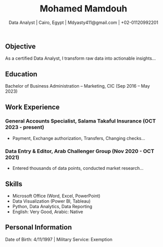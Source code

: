 <!DOCTYPE html>
<html lang="en">
<head>
  <meta charset="UTF-8">
  <meta name="viewport" content="width=device-width, initial-scale=1.0">
  <title>Mohamed Mamdouh | CV</title>
  <link rel="stylesheet" href="style.css">
</head>
<body>
  <header>
    <h1>Mohamed Mamdouh</h1>
    <p>Data Analyst | Cairo, Egypt | Mdyasty411@gmail.com | +02-01120992201</p>
  </header>

  <section>
    <h2>Objective</h2>
    <p>As a certified Data Analyst, I transform raw data into actionable insights...</p>
  </section>

  <section>
    <h2>Education</h2>
    <p>Bachelor of Business Administration – Marketing, CIC (Sep 2016 – May 2023)</p>
  </section>

  <section>
    <h2>Work Experience</h2>
    <h3>General Accounts Specialist, Salama Takaful Insurance (OCT 2023 - present)</h3>
    <ul>
      <li>Payment, Exchange authorization, Transfers, Changing checks...</li>
    </ul>
    <h3>Data Entry & Editor, Arab Challenger Group (Nov 2020 - OCT 2021)</h3>
    <ul>
      <li>Entered thousands of data points, conducted market research...</li>
    </ul>
  </section>

  <section>
    <h2>Skills</h2>
    <ul>
      <li>Microsoft Office (Word, Excel, PowerPoint)</li>
      <li>Data Visualization (Power BI, Tableau)</li>
      <li>Python, Data Analytics, Data Reporting</li>
      <li>English: Very Good, Arabic: Native</li>
    </ul>
  </section>

  <section>
    <h2>Personal Information</h2>
    <p>Date of Birth: 4/11/1997 | Military Service: Exemption</p>
  </section>
</body>
</html>


